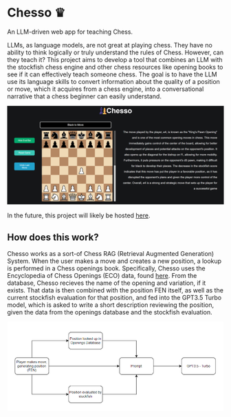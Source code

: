 # Chesso ♛

An LLM-driven web app for teaching Chess.

LLMs, as language models, are not great at playing chess. They have no ability to think logically or truly understand the rules of Chess. However, can they teach it? This project aims to develop a tool that combines an LLM with the stockfish chess engine and other chess resources like opening books to see if it can effectively teach someone chess. The goal is to have the LLM use its language skills to convert information about the quality of a position or move, which it acquires from a chess engine, into a conversational narrative that a chess beginner can easily understand.

![alt text](https://github.com/sebiancoder/Chesso/blob/main/chesso.png?raw=true)

In the future, this project will likely be hosted [here](www.sebiancoder.github.io/chesso).

## How does this work?

Chesso works as a sort-of Chess RAG (Retrieval Augmented Generation) System. When the user makes a move and creates a new position, a lookup is performed in a Chess openings book. Specifically, Chesso uses the Encyclopedia of Chess Openings (ECO) data, found [here](https://github.com/hayatbiralem/eco.json). From the database, Chesso recieves the name of the opening and variation, if it exists. That data is then combined with the position FEN itself, as well as the current stockfish evaluation for that position, and fed into the GPT3.5 Turbo model, which is asked to write a short description reviewing the position, given the data from the openings database and the stockfish evaluation.

![alt text](https://github.com/sebiancoder/Chesso/blob/main/chesso_system.png?raw=true)
